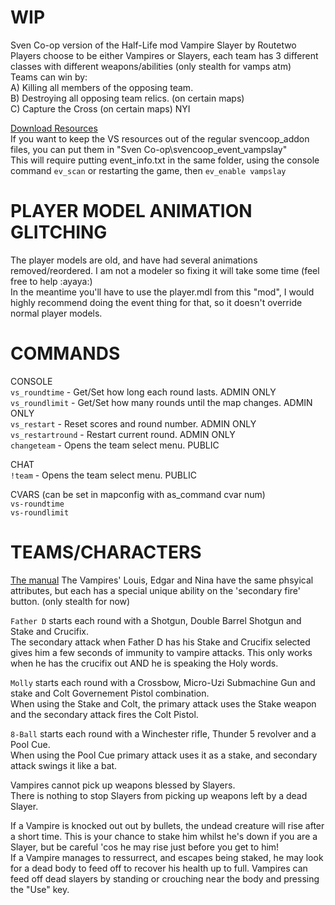 # WIP
Sven Co-op version of the Half-Life mod Vampire Slayer by Routetwo  
Players choose to be either Vampires or Slayers, each team has 3 different classes with different weapons/abilities (only stealth for vamps atm)  
Teams can win by:  
A) Killing all members of the opposing team.  
B) Destroying all opposing team relics. (on certain maps)  
C) Capture the Cross (on certain maps) NYI  


[Download Resources](https://www.dropbox.com/scl/fi/5ptg864qnal3cao4e7fqn/Vampire-Slayer-resources_v1.0.zip?rlkey=nwcvyk7xu9e2sfr2tl3deq93v&dl=0)  
If you want to keep the VS resources out of the regular svencoop_addon files, you can put them in "Sven Co-op\svencoop_event_vampslay"  
This will require putting event_info.txt in the same folder, using the console command `ev_scan` or restarting the game, then `ev_enable vampslay`  


# PLAYER MODEL ANIMATION GLITCHING  
The player models are old, and have had several animations removed/reordered. I am not a modeler so fixing it will take some time (feel free to help :ayaya:)  
In the meantime you'll have to use the player.mdl from this "mod", I would highly recommend doing the event thing for that, so it doesn't override normal player models.  


# COMMANDS  
CONSOLE  
`vs_roundtime` - Get/Set how long each round lasts. ADMIN ONLY  
`vs_roundlimit` - Get/Set how many rounds until the map changes. ADMIN ONLY  
`vs_restart` - Reset scores and round number. ADMIN ONLY  
`vs_restartround` - Restart current round. ADMIN ONLY  
`changeteam` - Opens the team select menu. PUBLIC  

CHAT  
`!team` - Opens the team select menu. PUBLIC  

CVARS (can be set in mapconfig with as_command cvar num)  
`vs-roundtime`  
`vs-roundlimit`  


# TEAMS/CHARACTERS  
[The manual](https://vsmod.co.uk/manual/manual.htm)
The Vampires' Louis, Edgar and Nina have the same phsyical attributes, but each has a special unique ability on the 'secondary fire' button. (only stealth for now)  

`Father D` starts each round with a Shotgun, Double Barrel Shotgun and Stake and Crucifix.  
The secondary attack when Father D has his Stake and Crucifix selected gives him a few seconds of immunity to vampire attacks. This only works when he has the crucifix out AND he is speaking the Holy words.  


`Molly` starts each round with a Crossbow, Micro-Uzi Submachine Gun and stake and Colt Governement Pistol combination.  
When using the Stake and Colt, the primary attack uses the Stake weapon and the secondary attack fires the Colt Pistol.  

`8-Ball` starts each round with a Winchester rifle, Thunder 5 revolver and a Pool Cue.  
When using the Pool Cue primary attack uses it as a stake, and secondary attack swings it like a bat.  

Vampires cannot pick up weapons blessed by Slayers.  
There is nothing to stop Slayers from picking up weapons left by a dead Slayer.  

If a Vampire is knocked out out by bullets, the undead creature will rise after a short time. This is your chance to stake him whilst he's down if you are a Slayer, but be careful 'cos he may rise just before you get to him!  
If a Vampire manages to ressurrect, and escapes being staked, he may look for a dead body to feed off to recover his health up to full. Vampires can feed off dead slayers by standing or crouching near the body and pressing the "Use" key.  
